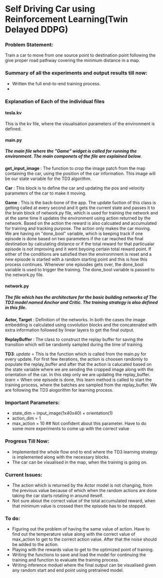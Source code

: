 # Self Driving Car using Reinforcement Learning(Twin Delayed DDPG)

### Problem Statement:
Train a car to move from one source point to destination point following the give proper road pathway covering the minimum distance in a map.

### Summary of all the experiments and output results till now:
* Written the full end-to-end training process.
* 

### Explanation of Each of the individual files
#### tesla.kv
This is the kv file, where the visualisation parameters of the environment is defined.

#### main.py
##### The main file where the "Game" widget is called for running the environment. The main componets of the file are explained below.

**get_input_image** : The function to crop the image patch from the map containing the car, using the position of the car information. This image will be our state variable for the TD3 algorithm.

**Car** : This block is to define the car and updating the pos and velocity parameters of the car to make it moving.

**Game** : This is the back-bone of the app. The update fuction of this class is getting called at every second and it gets the current state and passes it to the brain block of network.py file, which is used for training the network and at the same time it updates the environment using action returned by the network. Based on the action the reward is also calcuated and accumulated for training and tracking purpose. The action only makes the car moving.
We are having on "done_bool" variable, which is keeping track if one episode is done based on two parameters if the car reached the final destination by calculating distance or if the total reward for that particualar episode is not improving and it went beyoing certain total reward point. If either of the conditions are satisfied then the environmnent is reset and a new episode is started with a random starting point and this is how this process continues. Whenever one episodes gets over, the done_bool variable is used to trigger the training. The done_bool variable is passed to the network.py file.

#### network.py
##### The file which has the architecture for the basic building networks of The TD3 model named Anchor and Critic. The training strategy is also defined in this file.

**Actor, Target** : Definition of the networks. In both the cases the image embedding is calculated using covolution blocks and the concatenated with extra information followed by linear layers to get the final output. 

**ReplayBuffer** : The class to construct the replay buffer for saving the transition which will be randomly sampled during the time of training.

**TD3**:
*update* = This is the function which is called from the main.py for every update. For first few iterations, the action is choosen randomly to populate the replay_buffer and after that the action is calucated based on the state variable where we are sending the cropped image along with the orientation of the car. In this step only we are updating the replay_buffer.
*learn* = When one episode is done, this learn method is called to start the training process, where the batches are sampled from the replay_buffer. We are following the TD3 alogorithm for learning process.

### Important Parameters:
* state_dim = input_image(1x40x40) + orientation(1)
* action_dim = 1
* max_action = 10 ## Not confident about this parameter. Have to do some more experiments to come up with the correct value

### Progress Till Now:
* Implemented the whole flow end to end where the TD3 learning strategy is implemented along with the necessary blocks.
* The car can be visualised in the map, when the training is going on.

### Current Issues:
* The action which is returned by the Actor model is not changing, from the previous value because of which when the random actions are done taking the car starts rotating in around iteself.
* Not sure about the correct value of the total accumulated reward, when that minimum value is crossed then the episode has to be stopped.

### To do:
* Figuring out the problem of having the same value of action. Have to find out the temperature value along with the correct value of max_action to get to the correct action value. After that the noise should be added to the action.
* Playing with the rewards value to get to the optimized point of training.
* Writing the functions to save and load the model for continuing the training and function to evaluate the training process.
* Writing inference moduel where the final output can be visualised given any random start and end point using pretrained model.
